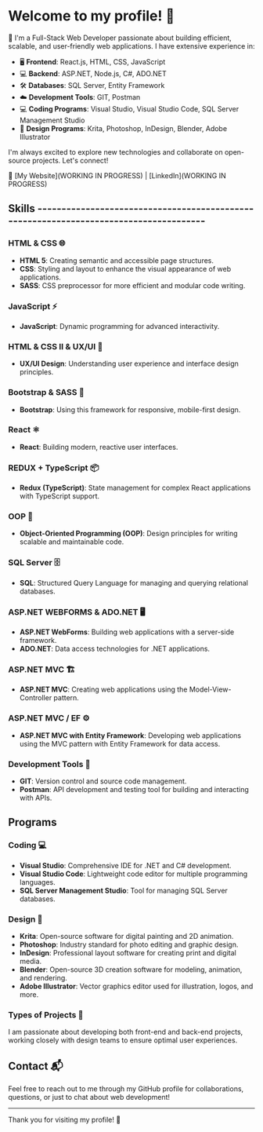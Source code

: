 # Welcome to my profile! 👋

🚀 I'm a Full-Stack Web Developer passionate about building efficient, scalable, and user-friendly web applications. I have extensive experience in:

- 🖥️ **Frontend**: React.js, HTML, CSS, JavaScript
- 💻 **Backend**: ASP.NET, Node.js, C#, ADO.NET
- 🛠️ **Databases**: SQL Server, Entity Framework
- ☁️ **Development Tools**: GIT, Postman
- 💻 **Coding Programs**: Visual Studio, Visual Studio Code, SQL Server Management Studio
- 🎨 **Design Programs**: Krita, Photoshop, InDesign, Blender, Adobe Illustrator

I'm always excited to explore new technologies and collaborate on open-source projects. Let's connect!

🔗 [My Website](WORKING IN PROGRESS) | [LinkedIn](WORKING IN PROGRESS)

## Skills --------------------------------------------------------------------------------------
                                                                                               

### HTML & CSS 🌐
- **HTML 5**: Creating semantic and accessible page structures.
- **CSS**: Styling and layout to enhance the visual appearance of web applications.
- **SASS**: CSS preprocessor for more efficient and modular code writing.

### JavaScript ⚡
- **JavaScript**: Dynamic programming for advanced interactivity.
  
### HTML & CSS II & UX/UI 🎨
- **UX/UI Design**: Understanding user experience and interface design principles.

### Bootstrap & SASS 💅
- **Bootstrap**: Using this framework for responsive, mobile-first design.
  
### React ⚛️
- **React**: Building modern, reactive user interfaces.
  
### REDUX + TypeScript 📦
- **Redux (TypeScript)**: State management for complex React applications with TypeScript support.

### OOP 🐍
- **Object-Oriented Programming (OOP)**: Design principles for writing scalable and maintainable code.

### SQL Server 🗄️
- **SQL**: Structured Query Language for managing and querying relational databases.
  
### ASP.NET WEBFORMS & ADO.NET 🖥️
- **ASP.NET WebForms**: Building web applications with a server-side framework.
- **ADO.NET**: Data access technologies for .NET applications.

### ASP.NET MVC 🏗️
- **ASP.NET MVC**: Creating web applications using the Model-View-Controller pattern.
  
### ASP.NET MVC / EF ⚙️
- **ASP.NET MVC with Entity Framework**: Developing web applications using the MVC pattern with Entity Framework for data access.

### Development Tools 🔧
- **GIT**: Version control and source code management.
- **Postman**: API development and testing tool for building and interacting with APIs.

## Programs

### Coding 💻
- **Visual Studio**: Comprehensive IDE for .NET and C# development.
- **Visual Studio Code**: Lightweight code editor for multiple programming languages.
- **SQL Server Management Studio**: Tool for managing SQL Server databases.

### Design 🎨
- **Krita**: Open-source software for digital painting and 2D animation.
- **Photoshop**: Industry standard for photo editing and graphic design.
- **InDesign**: Professional layout software for creating print and digital media.
- **Blender**: Open-source 3D creation software for modeling, animation, and rendering.
- **Adobe Illustrator**: Vector graphics editor used for illustration, logos, and more.

### Types of Projects 📂
I am passionate about developing both front-end and back-end projects, working closely with design teams to ensure optimal user experiences.

## Contact 📬
Feel free to reach out to me through my GitHub profile for collaborations, questions, or just to chat about web development!

---

Thank you for visiting my profile! 🌟
